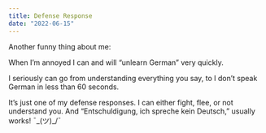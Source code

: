 ```yaml
---
title: Defense Response
date: "2022-06-15"
---
```


Another funny thing about me:

When I’m annoyed I can and will “unlearn German” very quickly. 

I seriously can go from understanding everything you say, to I don’t speak German in less than 60 seconds. 

It’s just one of my defense responses. I can either fight, flee, or not understand you. And “Entschuldigung, ich spreche kein Deutsch,” usually works!  ¯\_(ツ)_/¯ 

